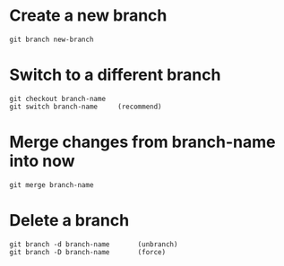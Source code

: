 # Create a new branch
```
git branch new-branch
```

# Switch to a different branch
```
git checkout branch-name
git switch branch-name     (recommend)
```

# Merge changes from branch-name into now
```
git merge branch-name
```

# Delete a branch
```
git branch -d branch-name       (unbranch)
git branch -D branch-name       (force)
```
